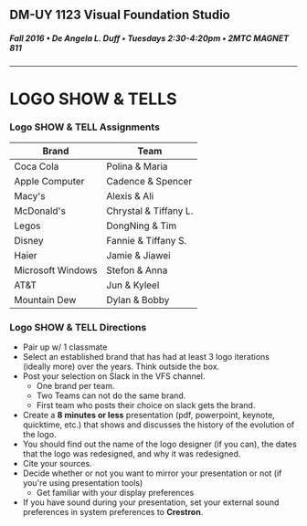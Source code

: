 ## DM-UY 1123 Visual Foundation Studio
##### Fall 2016 • De Angela L. Duff • Tuesdays 2:30-4:20pm • 2MTC MAGNET 811 
---

# LOGO SHOW & TELLS
### Logo SHOW & TELL Assignments

Brand | Team 
--- | --- 
Coca Cola | Polina & Maria
Apple Computer | Cadence & Spencer
Macy's | Alexis & Ali 
McDonald's | Chrystal & Tiffany L.
Legos | DongNing & Tim
Disney | Fannie & Tiffany S.
Haier | Jamie & Jiawei
Microsoft Windows | Stefon & Anna
AT&T | Jun & Kyleel
Mountain Dew | Dylan & Bobby


### Logo SHOW & TELL Directions
* Pair up w/ 1 classmate 
* Select an established brand that has had at least 3 logo iterations (ideally more) over the years. Think outside the box. 
* Post your selection on Slack in the VFS channel.
  * One brand per team. 
  * Two Teams can not do the same brand. 
  * First team who posts their choice on slack gets the brand.
* Create a **8 minutes or less** presentation (pdf, powerpoint, keynote, quicktime, etc.) that shows and discusses the history of the evolution of the logo. 
* You should find out the name of the logo designer (if you can), the dates that the logo was redesigned, and why it was redesigned.
* Cite your sources.
* Decide whether or not you want to mirror your presentation or not (if you're using presentation tools)
  * Get familiar with your display preferences
* If you have sound during your presentation, set your external sound preferences in system preferences to **Crestron**.






